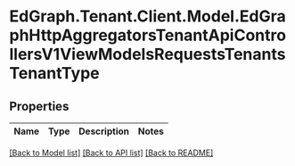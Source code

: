 # EdGraph.Tenant.Client.Model.EdGraphHttpAggregatorsTenantApiControllersV1ViewModelsRequestsTenantsTenantType

## Properties

Name | Type | Description | Notes
------------ | ------------- | ------------- | -------------

[[Back to Model list]](../README.md#documentation-for-models) [[Back to API list]](../README.md#documentation-for-api-endpoints) [[Back to README]](../README.md)

